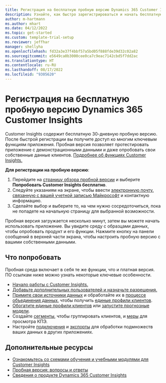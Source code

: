 ```yaml
---
title: Регистрация на бесплатную пробную версию Dynamics 365 Customer Insights
description: Узнайте, как быстро зарегистрироваться и начать бесплатную пробную версию Customer Insights. Изучите приложение и найдите дополнительные учебные ресурсы.
author: m-hartmann
ms.author: mhart
ms.date: 04/12/2022
ms.topic: get-started
ms.custom: template-trial-setup
ms.reviewer: jeffhar
manager: shellyha
ms.openlocfilehash: fd32a3e37f4bbf57a5bd05f888fde39d32c02a82
ms.sourcegitcommit: e5649ca0b3000cee0ca7c9eac7142cbd5f7dd2ac
ms.translationtype: HT
ms.contentlocale: ru-RU
ms.lasthandoff: 08/17/2022
ms.locfileid: "9305620"
---
```

# <a name="sign-up-for-a-free-dynamics-365-customer-insights-trial"></a>Регистрация на бесплатную пробную версию Dynamics 365 Customer Insights

Customer Insights содержит бесплатную 30-дневную пробную версию. После быстрой регистрации вы получите доступ ко многим ключевым функциям приложения. Пробная версия позволяет протестировать приложение с демонстрационными данными и даже опробовать свои собственные данные клиентов. [Подробнее об функциях Customer Insights.](overview.md)

**Для регистрации на пробную версию**:

1. Перейдите на [страницу обзора пробной версии](https://dynamics.microsoft.com/ai/customer-insights/) и выберите **Попробовать Customer Insights бесплатно**.
1. Следуйте указаниям на экране, чтобы ввести [электронную почту, связанную с вашей учетной записью Майкрософт](https://support.microsoft.com/windows/what-is-a-microsoft-account-4a7c48e9-ff5a-e9c6-5a5c-1a57d66c3bfa) и контактную информацию.
1. Сделайте выбор и выберите то, на чем нужно сосредоточиться, пока не попадете на начальную страницу для выбранной возможности.

Пробная версия загружается несколько минут, затем вы можете начать использовать приложение. Вы увидите среду с образцами данных, чтобы опробовать продукт и его функции. Нажмите кнопку на панели сообщений в верхней части экрана, чтобы настроить пробную версию с вашими собственными данными.

## <a name="what-to-try"></a>Что попробовать

Пробная среда включает в себя те же функции, что и платная версия. ПО ссылкам ниже можно узнать некоторые ключевые особенности.

- [Начало работы с Customer Insights.](get-started.md)
- [Добавьте дополнительных пользователей и назначьте разрешения.](permissions.md)
- [Примите свои источники данных](data-sources.md) и обработайте их в [процессе объединения данных](data-unification.md), чтобы получить [единые профили клиентов](customer-profiles.md).
- [Обогатите единые профили клиентов](enrichment-hub.md) или [запустите прогнозные модели](predictions-overview.md).
- Создайте [сегменты](segments.md), чтобы группировать клиентов, и [меры](measures.md) для просмотра КПЭ.
- Настройте [подключения](connections.md) и [экспорты](export-destinations.md) для обработки подмножеств ваших данных в других приложениях.

## <a name="additional-resources"></a>Дополнительные ресурсы

- [Ознакомьтесь со схемами обучения и учебными модулями для Customer Insights](/learn/browse/?products=dynamics-cust-insights)
- [Пробная версия: вопросы и ответы](trial-faq.md)
- [Сведения о продукте Dynamics 365 Customer Insights](https://dynamics.microsoft.com/ai/customer-insights/)
